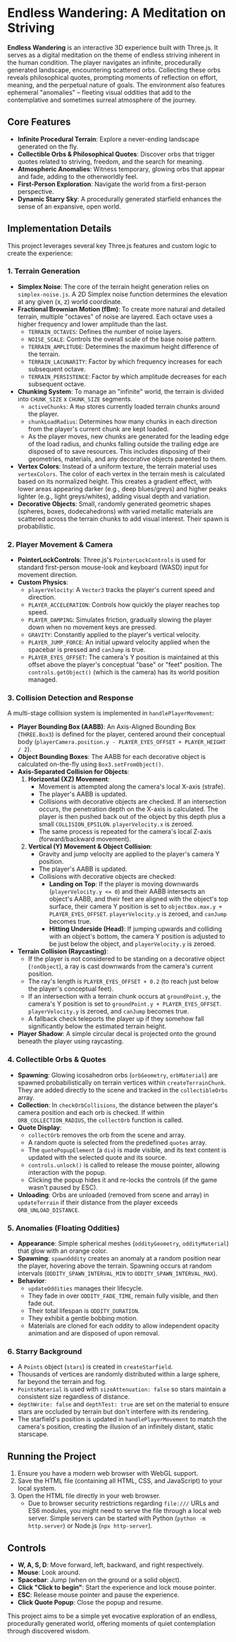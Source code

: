 # Endless Wandering: A Meditation on Striving

**Endless Wandering** is an interactive 3D experience built with Three.js. It serves as a digital meditation on the theme of endless striving inherent in the human condition. The player navigates an infinite, procedurally generated landscape, encountering scattered orbs. Collecting these orbs reveals philosophical quotes, prompting moments of reflection on effort, meaning, and the perpetual nature of goals. The environment also features ephemeral "anomalies" – fleeting visual oddities that add to the contemplative and sometimes surreal atmosphere of the journey.

## Core Features

* **Infinite Procedural Terrain**: Explore a never-ending landscape generated on the fly.
* **Collectible Orbs & Philosophical Quotes**: Discover orbs that trigger quotes related to striving, freedom, and the search for meaning.
* **Atmospheric Anomalies**: Witness temporary, glowing orbs that appear and fade, adding to the otherworldly feel.
* **First-Person Exploration**: Navigate the world from a first-person perspective.
* **Dynamic Starry Sky**: A procedurally generated starfield enhances the sense of an expansive, open world.

## Implementation Details

This project leverages several key Three.js features and custom logic to create the experience:

### 1. Terrain Generation

* **Simplex Noise**: The core of the terrain height generation relies on `simplex-noise.js`. A 2D Simplex noise function determines the elevation at any given (x, z) world coordinate.
* **Fractional Brownian Motion (fBm)**: To create more natural and detailed terrain, multiple "octaves" of noise are layered. Each octave uses a higher frequency and lower amplitude than the last.
    * `TERRAIN_OCTAVES`: Defines the number of noise layers.
    * `NOISE_SCALE`: Controls the overall scale of the base noise pattern.
    * `TERRAIN_AMPLITUDE`: Determines the maximum height difference of the terrain.
    * `TERRAIN_LACUNARITY`: Factor by which frequency increases for each subsequent octave.
    * `TERRAIN_PERSISTENCE`: Factor by which amplitude decreases for each subsequent octave.
* **Chunking System**: To manage an "infinite" world, the terrain is divided into `CHUNK_SIZE` x `CHUNK_SIZE` segments.
    * `activeChunks`: A `Map` stores currently loaded terrain chunks around the player.
    * `chunkLoadRadius`: Determines how many chunks in each direction from the player's current chunk are kept loaded.
    * As the player moves, new chunks are generated for the leading edge of the load radius, and chunks falling outside the trailing edge are disposed of to save resources. This includes disposing of their geometries, materials, and any decorative objects parented to them.
* **Vertex Colors**: Instead of a uniform texture, the terrain material uses `vertexColors`. The color of each vertex in the terrain mesh is calculated based on its normalized height. This creates a gradient effect, with lower areas appearing darker (e.g., deep blues/greys) and higher peaks lighter (e.g., light greys/whites), adding visual depth and variation.
* **Decorative Objects**: Small, randomly generated geometric shapes (spheres, boxes, dodecahedrons) with varied metallic materials are scattered across the terrain chunks to add visual interest. Their spawn is probabilistic.

### 2. Player Movement & Camera

* **PointerLockControls**: Three.js's `PointerLockControls` is used for standard first-person mouse-look and keyboard (WASD) input for movement direction.
* **Custom Physics**:
    * `playerVelocity`: A `Vector3` tracks the player's current speed and direction.
    * `PLAYER_ACCELERATION`: Controls how quickly the player reaches top speed.
    * `PLAYER_DAMPING`: Simulates friction, gradually slowing the player down when no movement keys are pressed.
    * `GRAVITY`: Constantly applied to the player's vertical velocity.
    * `PLAYER_JUMP_FORCE`: An initial upward velocity applied when the spacebar is pressed and `canJump` is true.
    * `PLAYER_EYES_OFFSET`: The camera's Y position is maintained at this offset above the player's conceptual "base" or "feet" position. The `controls.getObject()` (which is the camera) has its world position managed.

### 3. Collision Detection and Response

A multi-stage collision system is implemented in `handlePlayerMovement`:

* **Player Bounding Box (AABB)**: An Axis-Aligned Bounding Box (`THREE.Box3`) is defined for the player, centered around their conceptual body (`playerCamera.position.y - PLAYER_EYES_OFFSET + PLAYER_HEIGHT / 2`).
* **Object Bounding Boxes**: The AABB for each decorative object is calculated on-the-fly using `Box3.setFromObject()`.
* **Axis-Separated Collision for Objects**:
    1.  **Horizontal (XZ) Movement**:
        * Movement is attempted along the camera's local X-axis (strafe).
        * The player's AABB is updated.
        * Collisions with decorative objects are checked. If an intersection occurs, the penetration depth on the X-axis is calculated. The player is then pushed back out of the object by this depth plus a small `COLLISION_EPSILON`. `playerVelocity.x` is zeroed.
        * The same process is repeated for the camera's local Z-axis (forward/backward movement).
    2.  **Vertical (Y) Movement & Object Collision**:
        * Gravity and jump velocity are applied to the player's camera Y position.
        * The player's AABB is updated.
        * Collisions with decorative objects are checked:
            * **Landing on Top**: If the player is moving downwards (`playerVelocity.y <= 0`) and their AABB intersects an object's AABB, and their feet are aligned with the object's top surface, their camera Y position is set to `objectBox.max.y + PLAYER_EYES_OFFSET`. `playerVelocity.y` is zeroed, and `canJump` becomes true.
            * **Hitting Underside (Head)**: If jumping upwards and colliding with an object's bottom, the camera Y position is adjusted to be just below the object, and `playerVelocity.y` is zeroed.
* **Terrain Collision (Raycasting)**:
    * If the player is not considered to be standing on a decorative object (`!onObject`), a ray is cast downwards from the camera's current position.
    * The ray's length is `PLAYER_EYES_OFFSET + 0.2` (to reach just below the player's conceptual feet).
    * If an intersection with a terrain chunk occurs at `groundPoint.y`, the camera's Y position is set to `groundPoint.y + PLAYER_EYES_OFFSET`. `playerVelocity.y` is zeroed, and `canJump` becomes true.
    * A fallback check teleports the player up if they somehow fall significantly below the estimated terrain height.
* **Player Shadow**: A simple circular decal is projected onto the ground beneath the player using raycasting.

### 4. Collectible Orbs & Quotes

* **Spawning**: Glowing icosahedron orbs (`orbGeometry`, `orbMaterial`) are spawned probabilistically on terrain vertices within `createTerrainChunk`. They are added directly to the scene and tracked in the `collectibleOrbs` array.
* **Collection**: In `checkOrbCollisions`, the distance between the player's camera position and each orb is checked. If within `ORB_COLLECTION_RADIUS`, the `collectOrb` function is called.
* **Quote Display**:
    * `collectOrb` removes the orb from the scene and array.
    * A random quote is selected from the predefined `quotes` array.
    * The `quotePopupElement` (a `div`) is made visible, and its text content is updated with the selected quote and its source.
    * `controls.unlock()` is called to release the mouse pointer, allowing interaction with the popup.
    * Clicking the popup hides it and re-locks the controls (if the game wasn't paused by ESC).
* **Unloading**: Orbs are unloaded (removed from scene and array) in `updateTerrain` if their distance from the player exceeds `ORB_UNLOAD_DISTANCE`.

### 5. Anomalies (Floating Oddities)

* **Appearance**: Simple spherical meshes (`oddityGeometry`, `oddityMaterial`) that glow with an orange color.
* **Spawning**: `spawnOddity` creates an anomaly at a random position near the player, hovering above the terrain. Spawning occurs at random intervals (`ODDITY_SPAWN_INTERVAL_MIN` to `ODDITY_SPAWN_INTERVAL_MAX`).
* **Behavior**:
    * `updateOddities` manages their lifecycle.
    * They fade in over `ODDITY_FADE_TIME`, remain fully visible, and then fade out.
    * Their total lifespan is `ODDITY_DURATION`.
    * They exhibit a gentle bobbing motion.
    * Materials are cloned for each oddity to allow independent opacity animation and are disposed of upon removal.

### 6. Starry Background

* A `Points` object (`stars`) is created in `createStarfield`.
* Thousands of vertices are randomly distributed within a large sphere, far beyond the terrain and fog.
* `PointsMaterial` is used with `sizeAttenuation: false` so stars maintain a consistent size regardless of distance.
* `depthWrite: false` and `depthTest: true` are set on the material to ensure stars are occluded by terrain but don't interfere with its rendering.
* The starfield's position is updated in `handlePlayerMovement` to match the camera's position, creating the illusion of an infinitely distant, static starscape.

## Running the Project

1.  Ensure you have a modern web browser with WebGL support.
2.  Save the HTML file (containing all HTML, CSS, and JavaScript) to your local system.
3.  Open the HTML file directly in your web browser.
    * Due to browser security restrictions regarding `file:///` URLs and ES6 modules, you might need to serve the file through a local web server. Simple servers can be started with Python (`python -m http.server`) or Node.js (`npx http-server`).

## Controls

* **W, A, S, D**: Move forward, left, backward, and right respectively.
* **Mouse**: Look around.
* **Spacebar**: Jump (when on the ground or a solid object).
* **Click "Click to begin"**: Start the experience and lock mouse pointer.
* **ESC**: Release mouse pointer and pause the experience.
* **Click Quote Popup**: Close the popup and resume.

This project aims to be a simple yet evocative exploration of an endless, procedurally generated world, offering moments of quiet contemplation through discovered wisdom.
